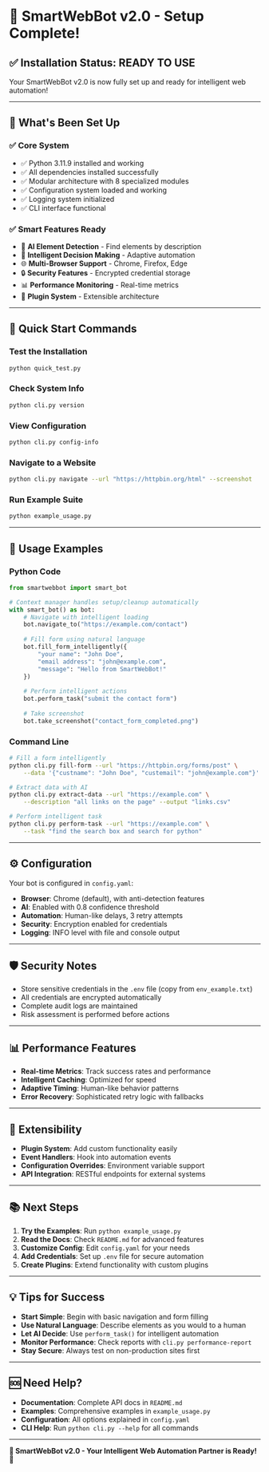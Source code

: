 # 🎉 SmartWebBot v2.0 - Setup Complete!

## ✅ Installation Status: **READY TO USE**

Your SmartWebBot v2.0 is now fully set up and ready for intelligent web automation!

---

## 🔧 **What's Been Set Up**

### ✅ **Core System**
- ✅ Python 3.11.9 installed and working
- ✅ All dependencies installed successfully
- ✅ Modular architecture with 8 specialized modules
- ✅ Configuration system loaded and working
- ✅ Logging system initialized
- ✅ CLI interface functional

### ✅ **Smart Features Ready**
- 🧠 **AI Element Detection** - Find elements by description
- 🎯 **Intelligent Decision Making** - Adaptive automation
- 🌐 **Multi-Browser Support** - Chrome, Firefox, Edge
- 🔒 **Security Features** - Encrypted credential storage
- 📊 **Performance Monitoring** - Real-time metrics
- 🔌 **Plugin System** - Extensible architecture

---

## 🚀 **Quick Start Commands**

### **Test the Installation**
```bash
python quick_test.py
```

### **Check System Info**
```bash
python cli.py version
```

### **View Configuration**
```bash
python cli.py config-info
```

### **Navigate to a Website**
```bash
python cli.py navigate --url "https://httpbin.org/html" --screenshot
```

### **Run Example Suite**
```bash
python example_usage.py
```

---

## 📖 **Usage Examples**

### **Python Code**
```python
from smartwebbot import smart_bot

# Context manager handles setup/cleanup automatically
with smart_bot() as bot:
    # Navigate with intelligent loading
    bot.navigate_to("https://example.com/contact")
    
    # Fill form using natural language
    bot.fill_form_intelligently({
        "your name": "John Doe",
        "email address": "john@example.com", 
        "message": "Hello from SmartWebBot!"
    })
    
    # Perform intelligent actions
    bot.perform_task("submit the contact form")
    
    # Take screenshot
    bot.take_screenshot("contact_form_completed.png")
```

### **Command Line**
```bash
# Fill a form intelligently
python cli.py fill-form --url "https://httpbin.org/forms/post" \
    --data '{"custname": "John Doe", "custemail": "john@example.com"}'

# Extract data with AI
python cli.py extract-data --url "https://example.com" \
    --description "all links on the page" --output "links.csv"

# Perform intelligent task
python cli.py perform-task --url "https://example.com" \
    --task "find the search box and search for python"
```

---

## ⚙️ **Configuration**

Your bot is configured in `config.yaml`:

- **Browser**: Chrome (default), with anti-detection features
- **AI**: Enabled with 0.8 confidence threshold
- **Automation**: Human-like delays, 3 retry attempts
- **Security**: Encryption enabled for credentials
- **Logging**: INFO level with file and console output

---

## 🛡️ **Security Notes**

- Store sensitive credentials in the `.env` file (copy from `env_example.txt`)
- All credentials are encrypted automatically
- Complete audit logs are maintained
- Risk assessment is performed before actions

---

## 📊 **Performance Features**

- **Real-time Metrics**: Track success rates and performance
- **Intelligent Caching**: Optimized for speed
- **Adaptive Timing**: Human-like behavior patterns
- **Error Recovery**: Sophisticated retry logic with fallbacks

---

## 🔌 **Extensibility**

- **Plugin System**: Add custom functionality easily
- **Event Handlers**: Hook into automation events
- **Configuration Overrides**: Environment variable support
- **API Integration**: RESTful endpoints for external systems

---

## 📚 **Next Steps**

1. **Try the Examples**: Run `python example_usage.py`
2. **Read the Docs**: Check `README.md` for advanced features
3. **Customize Config**: Edit `config.yaml` for your needs
4. **Add Credentials**: Set up `.env` file for secure automation
5. **Create Plugins**: Extend functionality with custom plugins

---

## 💡 **Tips for Success**

- **Start Simple**: Begin with basic navigation and form filling
- **Use Natural Language**: Describe elements as you would to a human
- **Let AI Decide**: Use `perform_task()` for intelligent automation
- **Monitor Performance**: Check reports with `cli.py performance-report`
- **Stay Secure**: Always test on non-production sites first

---

## 🆘 **Need Help?**

- **Documentation**: Complete API docs in `README.md`
- **Examples**: Comprehensive examples in `example_usage.py`
- **Configuration**: All options explained in `config.yaml`
- **CLI Help**: Run `python cli.py --help` for all commands

---

**🤖 SmartWebBot v2.0 - Your Intelligent Web Automation Partner is Ready!** 🚀
